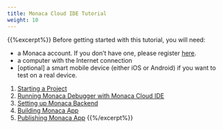 ```yaml
---
title: Monaca Cloud IDE Tutorial
weight: 10
---
```


{{%excerpt%}}
Before getting started with this tutorial, you will need:

- a Monaca account. If you don’t have one, please register [here](https://monaca.mobi/en/register/start).
- a computer with the Internet connection
- [optional] a smart mobile device (either iOS or Android) if you want to test on a real device.

1. [Starting a Project](starting_project/)
2. [Running Monaca Debugger with Monaca Cloud IDE](testing_debugging/)
3. [Setting up Monaca Backend](adding_backend/)
4. [Building Monaca App](building_app/)
5. [Publishing Monaca App](publishing_app/)
{{%/excerpt%}}